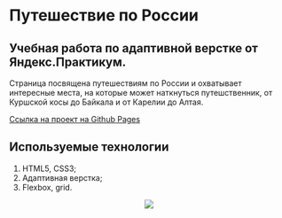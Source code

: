 # Путешествие по России
## Учебная работа по адаптивной верстке от Яндекс.Практикум.

Страница посвящена путешествиям по России и охватывает интересные места, на которые может наткнуться путешственник, от Куршской косы до Байкала и от Карелии до Алтая.  

[Ссылка на проект на Github Pages](https://n-daria.github.io/russian-travel/)

## Используемые технологии
 1. HTML5, CSS3;
 2. Адаптивная верстка;
 3. Flexbox, grid.

<p align="center">
  <img src="images/Скриншот.png" />
</p>
           

